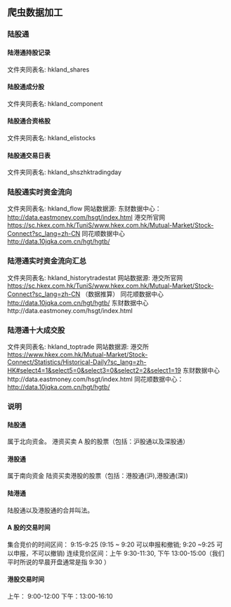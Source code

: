 ## 爬虫数据加工 


### 陆股通 

#### 陆港通持股记录 
文件夹同表名: hkland_shares 

#### 陆股通成分股  
文件夹同表名: hkland_component

#### 陆股通合资格股
文件夹同表名: hkland_elistocks 

#### 陆股通交易日表 
文件夹同表名: hkland_shszhktradingday 

### 陆股通实时资金流向 
文件夹同表名: hkland_flow 
网站数据源:
东财数据中心：http://data.eastmoney.com/hsgt/index.html
港交所官网 https://sc.hkex.com.hk/TuniS/www.hkex.com.hk/Mutual-Market/Stock-Connect?sc_lang=zh-CN 
同花顺数据中心  http://data.10jqka.com.cn/hgt/hgtb/ 

### 陆港通实时资金流向汇总 
文件夹同表名: hkland_historytradestat 
网站数据源: 
港交所官网 https://sc.hkex.com.hk/TuniS/www.hkex.com.hk/Mutual-Market/Stock-Connect?sc_lang=zh-CN （数据推算） 
同花顺数据中心 http://data.10jqka.com.cn/hgt/hgtb/ 
东财数据中心http://data.eastmoney.com/hsgt/index.html 

### 陆港通十大成交股
文件夹同表名: hkland_toptrade
网站数据源: 
港交所 https://www.hkex.com.hk/Mutual-Market/Stock-Connect/Statistics/Historical-Daily?sc_lang=zh-HK#select4=1&select5=0&select3=0&select2=2&select1=19 
东财数据中心http://data.eastmoney.com/hsgt/index.html 
同花顺数据中心：http://data.10jqka.com.cn/hgt/hgtb/ 


### 说明
#### 陆股通 
属于北向资金。 
港资买卖 A 股的股票（包括：沪股通以及深股通） 
####  港股通 
属于南向资金 
陆资买卖港股的股票（包括：港股通(沪),港股通(深))
#### 陆港通 
陆股通以及港股通的合并叫法。
####  A 股的交易时间 
集合竞价的时间区间： 9:15-9:25 (9:15 ~ 9:20 可以申报和撤销; 9:20 ~9:25 可以申报，不可以撤销)
连续竞价区间：上午 9:30-11:30, 下午 13:00-15:00（我们平时所说的早晨开盘通常是指 9:30 ）
####  港股交易时间 
上午： 9:00-12:00
下午：13:00-16:10 

